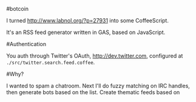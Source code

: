 #botcoin

I turned http://www.labnol.org/?p=27931 into some CoffeeScript.

It's an RSS feed generator written in GAS, based on JavaScript.

#Authentication

You auth through Twitter's OAuth, http://dev.twitter.com, configured
at ``./src/twitter.search.feed.coffee``.

#Why?

I wanted to spam a chatroom. Next I'll do fuzzy matching on IRC handles,
then generate bots based on the list. Create thematic feeds based on 
